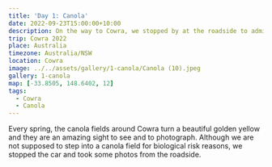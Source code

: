 ```yaml
---
title: 'Day 1: Canola'
date: 2022-09-23T15:00:00+10:00
description: On the way to Cowra, we stopped by at the roadside to admire the Canola fields.
trip: Cowra 2022
place: Australia
timezone: Australia/NSW
location: Cowra
image: ../../assets/gallery/1-canola/Canola (10).jpeg
gallery: 1-canola
map: [-33.8505, 148.6402, 12]
tags:
  - Cowra
  - Canola
---
```


Every spring, the canola fields around Cowra turn a beautiful golden yellow and they are an amazing sight to see and to photograph. Although we are not supposed to step into a canola field for biological risk reasons, we stopped the car and took some photos from the roadside.
